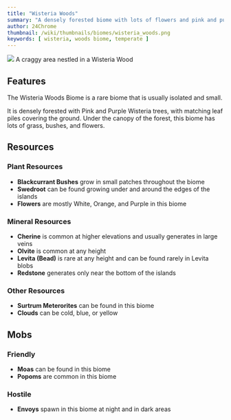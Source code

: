 ```yaml
---
title: "Wisteria Woods"
summary: "A densely forested biome with lots of flowers and pink and purple Wisteria trees"
author: 24Chrome
thumbnail: /wiki/thumbnails/biomes/wisteria_woods.png
keywords: [ wisteria, woods biome, temperate ]
---
```


<img src="/wiki/biomes/wisteria_woods.png">
A craggy area nestled in a Wisteria Wood

## Features
The Wisteria Woods Biome is a rare biome that is usually isolated and small. 

It is densely forested with Pink and Purple Wisteria trees, with matching leaf piles covering the ground.
Under the canopy of the forest, this biome has lots of grass, bushes, and flowers.


## Resources

### Plant Resources
* **Blackcurrant Bushes** grow in small patches throughout the biome
* **Swedroot** can be found growing under and around the edges of the islands
* **Flowers** are mostly White, Orange, and Purple in this biome

### Mineral Resources
* **Cherine** is common at higher elevations and usually generates in large veins
* **Olvite** is common at any height
* **Levita (Bead)** is rare at any height and can be found rarely in Levita blobs
* **Redstone** generates only near the bottom of the islands

### Other Resources
* **Surtrum Meterorites** can be found in this biome
* **Clouds** can be cold, blue, or yellow

## Mobs

### Friendly
* **Moas** can be found in this biome
* **Popoms** are common in this biome


### Hostile
* **Envoys** spawn in this biome at night and in dark areas


